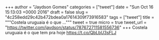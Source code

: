 
+++
author = "Jaydson Gomes"
categories = ["tweet"]
date = "Sun Oct 16 15:13:03 +0000 2016"
draft = false
slug = "4c258edd29c42b472bdea0a17614309f73916583"
tags = ["tweet"]
title = """Costela uruguaia é o que ..."""
tweet = true
micro = true
tweet_url = "https://twitter.com/jaydson/status/787672711581556736"
+++
Costela uruguaia é o que tem pra hoje https://t.co/QbLbU3sFLJ
